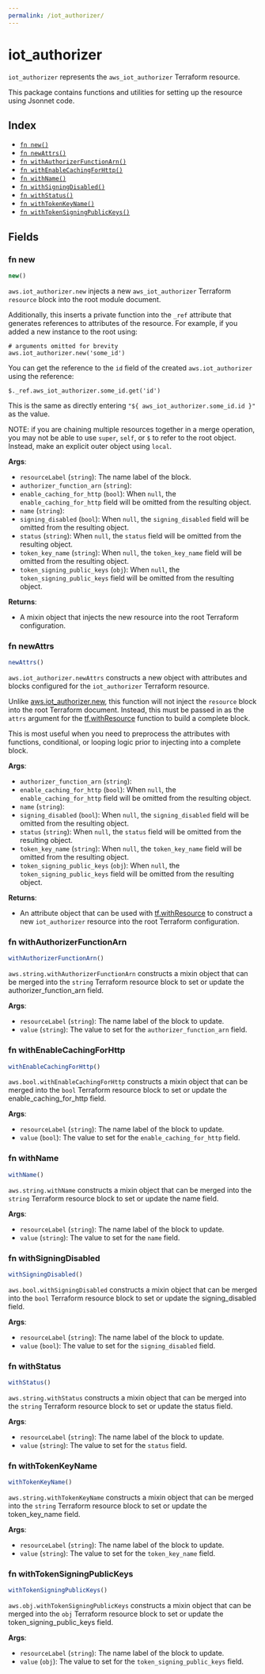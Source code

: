 ```yaml
---
permalink: /iot_authorizer/
---
```


# iot_authorizer

`iot_authorizer` represents the `aws_iot_authorizer` Terraform resource.



This package contains functions and utilities for setting up the resource using Jsonnet code.


## Index

* [`fn new()`](#fn-new)
* [`fn newAttrs()`](#fn-newattrs)
* [`fn withAuthorizerFunctionArn()`](#fn-withauthorizerfunctionarn)
* [`fn withEnableCachingForHttp()`](#fn-withenablecachingforhttp)
* [`fn withName()`](#fn-withname)
* [`fn withSigningDisabled()`](#fn-withsigningdisabled)
* [`fn withStatus()`](#fn-withstatus)
* [`fn withTokenKeyName()`](#fn-withtokenkeyname)
* [`fn withTokenSigningPublicKeys()`](#fn-withtokensigningpublickeys)

## Fields

### fn new

```ts
new()
```


`aws.iot_authorizer.new` injects a new `aws_iot_authorizer` Terraform `resource`
block into the root module document.

Additionally, this inserts a private function into the `_ref` attribute that generates references to attributes of the
resource. For example, if you added a new instance to the root using:

    # arguments omitted for brevity
    aws.iot_authorizer.new('some_id')

You can get the reference to the `id` field of the created `aws.iot_authorizer` using the reference:

    $._ref.aws_iot_authorizer.some_id.get('id')

This is the same as directly entering `"${ aws_iot_authorizer.some_id.id }"` as the value.

NOTE: if you are chaining multiple resources together in a merge operation, you may not be able to use `super`, `self`,
or `$` to refer to the root object. Instead, make an explicit outer object using `local`.

**Args**:
  - `resourceLabel` (`string`): The name label of the block.
  - `authorizer_function_arn` (`string`): 
  - `enable_caching_for_http` (`bool`):  When `null`, the `enable_caching_for_http` field will be omitted from the resulting object.
  - `name` (`string`): 
  - `signing_disabled` (`bool`):  When `null`, the `signing_disabled` field will be omitted from the resulting object.
  - `status` (`string`):  When `null`, the `status` field will be omitted from the resulting object.
  - `token_key_name` (`string`):  When `null`, the `token_key_name` field will be omitted from the resulting object.
  - `token_signing_public_keys` (`obj`):  When `null`, the `token_signing_public_keys` field will be omitted from the resulting object.

**Returns**:
- A mixin object that injects the new resource into the root Terraform configuration.


### fn newAttrs

```ts
newAttrs()
```


`aws.iot_authorizer.newAttrs` constructs a new object with attributes and blocks configured for the `iot_authorizer`
Terraform resource.

Unlike [aws.iot_authorizer.new](#fn-new), this function will not inject the `resource`
block into the root Terraform document. Instead, this must be passed in as the `attrs` argument for the
[tf.withResource](https://github.com/tf-libsonnet/core/tree/main/docs#fn-withresource) function to build a complete block.

This is most useful when you need to preprocess the attributes with functions, conditional, or looping logic prior to
injecting into a complete block.

**Args**:
  - `authorizer_function_arn` (`string`): 
  - `enable_caching_for_http` (`bool`):  When `null`, the `enable_caching_for_http` field will be omitted from the resulting object.
  - `name` (`string`): 
  - `signing_disabled` (`bool`):  When `null`, the `signing_disabled` field will be omitted from the resulting object.
  - `status` (`string`):  When `null`, the `status` field will be omitted from the resulting object.
  - `token_key_name` (`string`):  When `null`, the `token_key_name` field will be omitted from the resulting object.
  - `token_signing_public_keys` (`obj`):  When `null`, the `token_signing_public_keys` field will be omitted from the resulting object.

**Returns**:
  - An attribute object that can be used with [tf.withResource](https://github.com/tf-libsonnet/core/tree/main/docs#fn-withresource) to construct a new `iot_authorizer` resource into the root Terraform configuration.


### fn withAuthorizerFunctionArn

```ts
withAuthorizerFunctionArn()
```

`aws.string.withAuthorizerFunctionArn` constructs a mixin object that can be merged into the `string`
Terraform resource block to set or update the authorizer_function_arn field.



**Args**:
  - `resourceLabel` (`string`): The name label of the block to update.
  - `value` (`string`): The value to set for the `authorizer_function_arn` field.


### fn withEnableCachingForHttp

```ts
withEnableCachingForHttp()
```

`aws.bool.withEnableCachingForHttp` constructs a mixin object that can be merged into the `bool`
Terraform resource block to set or update the enable_caching_for_http field.



**Args**:
  - `resourceLabel` (`string`): The name label of the block to update.
  - `value` (`bool`): The value to set for the `enable_caching_for_http` field.


### fn withName

```ts
withName()
```

`aws.string.withName` constructs a mixin object that can be merged into the `string`
Terraform resource block to set or update the name field.



**Args**:
  - `resourceLabel` (`string`): The name label of the block to update.
  - `value` (`string`): The value to set for the `name` field.


### fn withSigningDisabled

```ts
withSigningDisabled()
```

`aws.bool.withSigningDisabled` constructs a mixin object that can be merged into the `bool`
Terraform resource block to set or update the signing_disabled field.



**Args**:
  - `resourceLabel` (`string`): The name label of the block to update.
  - `value` (`bool`): The value to set for the `signing_disabled` field.


### fn withStatus

```ts
withStatus()
```

`aws.string.withStatus` constructs a mixin object that can be merged into the `string`
Terraform resource block to set or update the status field.



**Args**:
  - `resourceLabel` (`string`): The name label of the block to update.
  - `value` (`string`): The value to set for the `status` field.


### fn withTokenKeyName

```ts
withTokenKeyName()
```

`aws.string.withTokenKeyName` constructs a mixin object that can be merged into the `string`
Terraform resource block to set or update the token_key_name field.



**Args**:
  - `resourceLabel` (`string`): The name label of the block to update.
  - `value` (`string`): The value to set for the `token_key_name` field.


### fn withTokenSigningPublicKeys

```ts
withTokenSigningPublicKeys()
```

`aws.obj.withTokenSigningPublicKeys` constructs a mixin object that can be merged into the `obj`
Terraform resource block to set or update the token_signing_public_keys field.



**Args**:
  - `resourceLabel` (`string`): The name label of the block to update.
  - `value` (`obj`): The value to set for the `token_signing_public_keys` field.
